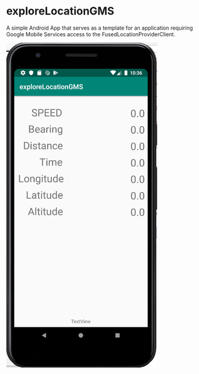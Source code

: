# exploreLocationGMS
A simple Android App that serves as a template for an application requiring Google Mobile Services access to the FusedLocationProviderClient.

![Explore the FusedLocationProviderClient Screenshot](exploreLocationGMS.png "Example of FusedLocationProviderClient")
